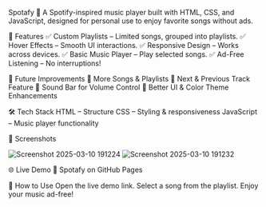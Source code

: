 Spotafy 🎵
A Spotify-inspired music player built with HTML, CSS, and JavaScript, designed for personal use to enjoy favorite songs without ads.

🚀 Features
✅ Custom Playlists – Limited songs, grouped into playlists.
✅ Hover Effects – Smooth UI interactions.
✅ Responsive Design – Works across devices.
✅ Basic Music Player – Play selected songs.
✅ Ad-Free Listening – No interruptions!

🔧 Future Improvements
🔹 More Songs & Playlists
🔹 Next & Previous Track Feature
🔹 Sound Bar for Volume Control
🔹 Better UI & Color Theme Enhancements

🛠 Tech Stack
HTML – Structure
CSS – Styling & responsiveness
JavaScript – Music player functionality


📸 Screenshots

![Screenshot 2025-03-10 191224](https://github.com/user-attachments/assets/00f9f78b-1f93-4234-9a5b-6dbea5bbbfe1)
![Screenshot 2025-03-10 191232](https://github.com/user-attachments/assets/e0828770-fce3-4535-a6e6-f09d382c70a3)

🌐 Live Demo
🔗 Spotafy on GitHub Pages

📌 How to Use
Open the live demo link.
Select a song from the playlist.
Enjoy your music ad-free!
